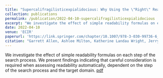 ```yaml
---
title: "Supercalifragilisticexpialidocious: Why Using the \"Right\" Readability Formula in Children's Web Search Matters"
collection: publications
permalink: /publication/2022-04-10-supercalifragilisticexpialidocious
excerpt: "We investigate the effect of simple readability formulas on each step of the search process. We present findings indicating that careful consideration is required when assessing readability automatically, dependent on the step of the search process and the target domain."
date: 2022-04-10
venue: 'ECIR'
paperurl: 'https://link.springer.com/chapter/10.1007/978-3-030-99736-6_1'
citation: "Garrett Allen, Ashlee Milton, Katherine Landau Wright, Jerry Alan Fails, Casey Kennington, and Maria Soledad Pera. 2022. \"Supercalifragilisticexpialidocious: Why Using the \"Right\" Readability Formula in Children's Web Search Matters\". <i>In Proceedings of the 44th European Conference on Information Retrieval (ECIR '22).</i> ACM, pp 3-18."
---
```

We investigate the effect of simple readability formulas on each step of the search process. We present findings indicating that careful consideration is required when assessing readability automatically, dependent on the step of the search process and the target domain. [pdf](https://neelik.github.io/files/ECIR22_Spache_Allen.pdf)
